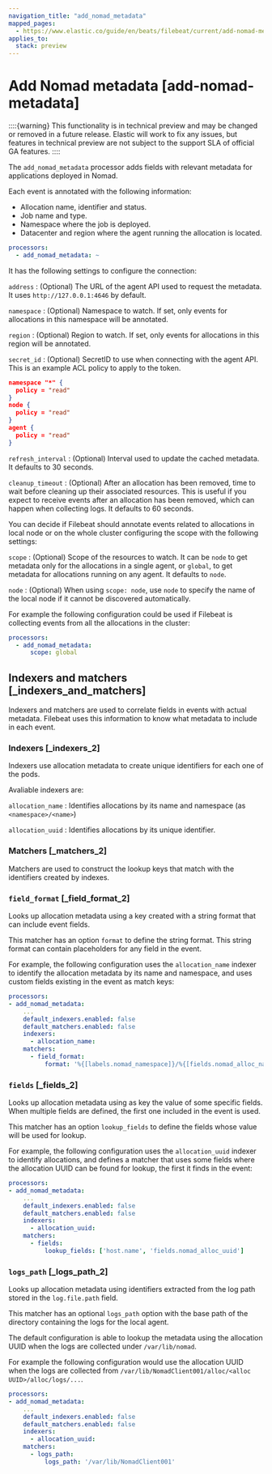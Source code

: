 ```yaml
---
navigation_title: "add_nomad_metadata"
mapped_pages:
  - https://www.elastic.co/guide/en/beats/filebeat/current/add-nomad-metadata.html
applies_to:
  stack: preview
---
```


# Add Nomad metadata [add-nomad-metadata]


::::{warning}
This functionality is in technical preview and may be changed or removed in a future release. Elastic will work to fix any issues, but features in technical preview are not subject to the support SLA of official GA features.
::::


The `add_nomad_metadata` processor adds fields with relevant metadata for applications deployed in Nomad.

Each event is annotated with the following information:

* Allocation name, identifier and status.
* Job name and type.
* Namespace where the job is deployed.
* Datacenter and region where the agent running the allocation is located.

```yaml
processors:
  - add_nomad_metadata: ~
```

It has the following settings to configure the connection:

`address`
:   (Optional) The URL of the agent API used to request the metadata. It uses `http://127.0.0.1:4646` by default.

`namespace`
:   (Optional) Namespace to watch. If set, only events for allocations in this namespace will be annotated.

`region`
:   (Optional) Region to watch. If set, only events for allocations in this region will be annotated.

`secret_id`
:   (Optional) SecretID to use when connecting with the agent API. This is an example ACL policy to apply to the token.

```json
namespace "*" {
  policy = "read"
}
node {
  policy = "read"
}
agent {
  policy = "read"
}
```

`refresh_interval`
:   (Optional) Interval used to update the cached metadata. It defaults to 30 seconds.

`cleanup_timeout`
:   (Optional) After an allocation has been removed, time to wait before cleaning up their associated resources. This is useful if you expect to receive events after an allocation has been removed, which can happen when collecting logs. It defaults to 60 seconds.

You can decide if Filebeat should annotate events related to allocations in local node or on the whole cluster configuring the scope with the following settings:

`scope`
:   (Optional) Scope of the resources to watch. It can be `node` to get metadata only for the allocations in a single agent, or `global`, to get metadata for allocations running on any agent. It defaults to `node`.

`node`
:   (Optional) When using `scope: node`, use `node` to specify the name of the local node if it cannot be discovered automatically.

For example the following configuration could be used if Filebeat is collecting events from all the allocations in the cluster:

```yaml
processors:
  - add_nomad_metadata:
      scope: global
```

## Indexers and matchers [_indexers_and_matchers]

Indexers and matchers are used to correlate fields in events with actual metadata. Filebeat uses this information to know what metadata to include in each event.

### Indexers [_indexers_2]

Indexers use allocation metadata to create unique identifiers for each one of the pods.

Avaliable indexers are:

`allocation_name`
:   Identifies allocations by its name and namespace (as `<namespace>/<name>`)

`allocation_uuid`
:   Identifies allocations by its unique identifier.


### Matchers [_matchers_2]

Matchers are used to construct the lookup keys that match with the identifiers created by indexes.


### `field_format` [_field_format_2]

Looks up allocation metadata using a key created with a string format that can include event fields.

This matcher has an option `format` to define the string format. This string format can contain placeholders for any field in the event.

For example, the following configuration uses the `allocation_name` indexer to identify the allocation metadata by its name and namespace, and uses custom fields existing in the event as match keys:

```yaml
processors:
- add_nomad_metadata:
    ...
    default_indexers.enabled: false
    default_matchers.enabled: false
    indexers:
      - allocation_name:
    matchers:
      - field_format:
          format: '%{[labels.nomad_namespace]}/%{[fields.nomad_alloc_name]}'
```


### `fields` [_fields_2]

Looks up allocation metadata using as key the value of some specific fields. When multiple fields are defined, the first one included in the event is used.

This matcher has an option `lookup_fields` to define the fields whose value will be used for lookup.

For example, the following configuration uses the `allocation_uuid` indexer to identify allocations, and defines a matcher that uses some fields where the allocation UUID can be found for lookup, the first it finds in the event:

```yaml
processors:
- add_nomad_metadata:
    ...
    default_indexers.enabled: false
    default_matchers.enabled: false
    indexers:
      - allocation_uuid:
    matchers:
      - fields:
          lookup_fields: ['host.name', 'fields.nomad_alloc_uuid']
```


### `logs_path` [_logs_path_2]

Looks up allocation metadata using identifiers extracted from the log path stored in the `log.file.path` field.

This matcher has an optional `logs_path` option with the base path of the directory containing the logs for the local agent.

The default configuration is able to lookup the metadata using the allocation UUID when the logs are collected under `/var/lib/nomad`.

For example the following configuration would use the allocation UUID when the logs are collected from `/var/lib/NomadClient001/alloc/<alloc UUID>/alloc/logs/...`.

```yaml
processors:
- add_nomad_metadata:
    ...
    default_indexers.enabled: false
    default_matchers.enabled: false
    indexers:
      - allocation_uuid:
    matchers:
      - logs_path:
          logs_path: '/var/lib/NomadClient001'
```



